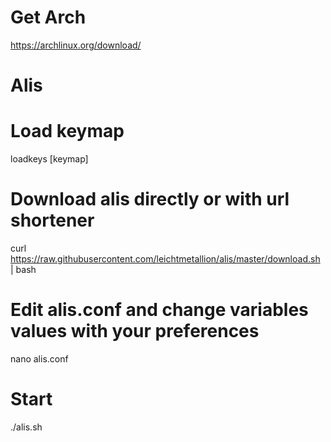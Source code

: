 
# Get Arch
https://archlinux.org/download/


# Alis

# Load keymap
loadkeys [keymap]
# Download alis directly or with url shortener
curl https://raw.githubusercontent.com/leichtmetallion/alis/master/download.sh | bash
# Edit alis.conf and change variables values with your preferences
nano alis.conf
# Start
./alis.sh
